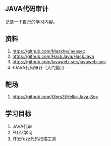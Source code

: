 ## JAVA代码审计

记录一下自己的学习内容。

## 资料

1. https://github.com/Maskhe/javasec
1. https://github.com/HackJava/HackJava
1. https://github.com/javaweb-sec/javaweb-sec
1. 《JAVA代码审计（入门篇）》

## 靶场

1. https://github.com/j3ers3/Hello-Java-Sec




## 学习目标

1. JAVA代审
2. FUZZ学习
3. 开发fuzz代码扫描工具
